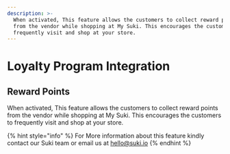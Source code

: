 ```yaml
---
description: >-
  When activated, This feature allows the customers to collect reward points
  from the vendor while shopping at My Suki. This encourages the customers to
  frequently visit and shop at your store.
---
```


# Loyalty Program Integration

## Reward Points

When activated, This feature allows the customers to collect reward points from the vendor while shopping at My Suki. This encourages the customers to frequently visit and shop at your store.

{% hint style="info" %}
For More information about this feature kindly contact our Suki team or email us at hello@suki.io
{% endhint %}
